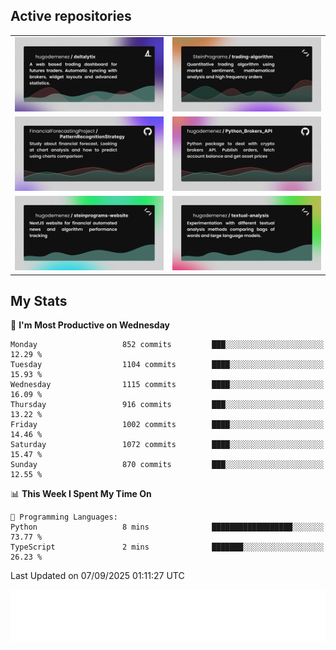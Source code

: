 ## Active repositories
|||
| ------------- | ------------- |
|[![Deltalytix](assets/deltalytix-preview.png)](https://github.com/hugodemenez/deltalytix)|[![Python Trading Algorithm](assets/base_python_architecture.png)](https://github.com/SteinPrograms/base-python-architecture)|
|[![Quantitative Prediction](assets/pattern_recognition_strategy.png)](https://github.com/FinancialForecastingProject/PatternRecognitionStrategy.git)|[![Broker SDK](assets/python_brokers_api.png)](https://github.com/hugodemenez/Python_Brokers_API)|
|[![NextJS Website](assets/steinprograms-website.png)](https://github.com/hugodemenez/steinprograms-website)|[![Textual](assets/textual-analysis.png)](https://github.com/hugodemenez/textual-analysis)|


## My Stats

<!--START_SECTION:waka-->
📅 **I'm Most Productive on Wednesday** 

```text
Monday                   852 commits         ███░░░░░░░░░░░░░░░░░░░░░░   12.29 % 
Tuesday                  1104 commits        ████░░░░░░░░░░░░░░░░░░░░░   15.93 % 
Wednesday                1115 commits        ████░░░░░░░░░░░░░░░░░░░░░   16.09 % 
Thursday                 916 commits         ███░░░░░░░░░░░░░░░░░░░░░░   13.22 % 
Friday                   1002 commits        ████░░░░░░░░░░░░░░░░░░░░░   14.46 % 
Saturday                 1072 commits        ████░░░░░░░░░░░░░░░░░░░░░   15.47 % 
Sunday                   870 commits         ███░░░░░░░░░░░░░░░░░░░░░░   12.55 % 
```


📊 **This Week I Spent My Time On** 

```text
💬 Programming Languages: 
Python                   8 mins              ██████████████████░░░░░░░   73.77 % 
TypeScript               2 mins              ███████░░░░░░░░░░░░░░░░░░   26.23 % 
```


 Last Updated on 07/09/2025 01:11:27 UTC
<!--END_SECTION:waka-->

![Coding metrics](metrics.plugin.wakatime.svg)
